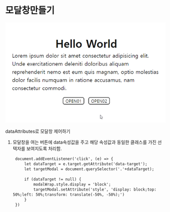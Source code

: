 # 모달창만들기

![modal_dataAttributes](./modal_dataAttributes.gif)

dataAttributes로 모달창 제어하기

1. 모달창을 여는 버튼에 data속성값을 주고 해당 속성값과 동일한 클래스를 가진 선택자를 보여지도록 처리함.

        document.addEventListener('click', (e) => {
            let dataTarget = e.target.getAttribute('data-target');
            let targetModal = document.querySelector('.'+dataTarget);
            
            if (dataTarget != null) {
                modalWrap.style.display = 'block';
                targetModal.setAttribute('style', 'display: block;top: 50%;left: 50%;transform: translate(-50%, -50%);')
            }
        })